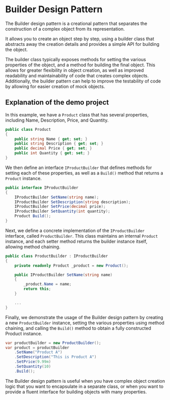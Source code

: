 # Builder Design Pattern

The Builder design pattern is a creational pattern that separates 
the construction of a complex object from its representation. 
 
It allows you to create an object step by step, using a builder 
class that abstracts away the creation details and provides a 
simple API for building the object. 
 
The builder class typically exposes methods for setting the various 
properties of the object, and a method for building the final object.
This allows for greater flexibility in object creation, as well as 
improved readability and maintainability of code that creates complex 
objects. Additionally, the builder pattern can help to improve the 
testability of code by allowing for easier creation of mock objects.

## Explanation of the demo project
In this example, we have a `Product` class that has several properties, 
including Name, Description, Price, and Quantity.

```csharp
public class Product
{
    public string Name { get; set; }
    public string Description { get; set; }
    public decimal Price { get; set; }
    public int Quantity { get; set; }
}
```

We then define an interface `IProductBuilder` that defines methods for 
setting each of these properties, as well as a `Build()` method that 
returns a `Product` instance.

```csharp
public interface IProductBuilder
{
    IProductBuilder SetName(string name);
    IProductBuilder SetDescription(string description);
    IProductBuilder SetPrice(decimal price);
    IProductBuilder SetQuantity(int quantity);
    Product Build();
}
```

Next, we define a concrete implementation of the `IProductBuilder` 
interface, called `ProductBuilder`. This class maintains an internal 
`Product` instance, and each setter method returns the builder instance 
itself, allowing method chaining.

```csharp
public class ProductBuilder : IProductBuilder
{
    private readonly Product _product = new Product();

    public IProductBuilder SetName(string name)
    {
        _product.Name = name;
        return this;
    }

	...
}
```

Finally, we demonstrate the usage of the Builder design pattern by 
creating a new `ProductBuilder` instance, setting the various properties 
using method chaining, and calling the `Build()` method to obtain a fully 
constructed Product instance.

```csharp
var productBuilder = new ProductBuilder();
var product = productBuilder
    .SetName("Product A")
    .SetDescription("This is Product A")
    .SetPrice(9.99m)
    .SetQuantity(10)
    .Build();
```

The Builder design pattern is useful when you have complex object 
creation logic that you want to encapsulate in a separate class, 
or when you want to provide a fluent interface for building objects 
with many properties.